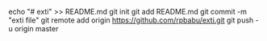 echo "# exti" >> README.md
git init
git add README.md
git commit -m "exti file"
git remote add origin https://github.com/rpbabu/exti.git
git push -u origin master
